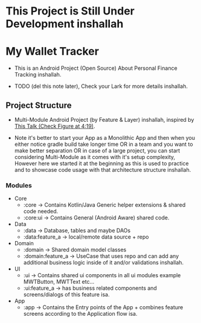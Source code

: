 # This Project is Still Under Development inshallah

# My Wallet Tracker

- This is an Android Project (Open Source) About Personal Finance Tracking inshallah.

- TODO (del this note later), Check your Lark for more details inshallah.

## Project Structure

- Multi-Module Android Project (by Feature & Layer) inshallah,
inspired by [This Talk (Check Figure at 4:19)](https://www.youtube.com/watch?v=16SwTvzDO0A).

- Note it's better to start your App as a Monolithic App and then when you either notice gradle 
build take longer time OR in a team and you want to make better separation OR in case of a large
project, you can start considering Multi-Module as it comes with it's setup complexity,
However here we started it at the beginning as this is used to practice and to showcase code 
usage with that architecture structure inshallah.

### Modules

- Core
  - :core -> Contains Kotlin/Java Generic helper extensions & shared code needed.
  - :core:ui -> Contains General (Android Aware) shared code.
- Data
  - :data -> Database, tables and maybe DAOs
  - :data:feature_a -> local/remote data source + repo
- Domain
  - :domain -> Shared domain model classes
  - :domain:feature_a -> UseCase that uses repo and can add any additional business logic inside of 
  it and/or validations inshallah.
- UI
  - :ui -> Contains shared ui components in all ui modules example MWTButton, MWTText etc...
  - :ui:feature_a -> has business related components and screens/dialogs of this feature isa.
- App
  - :app -> Contains the Entry points of the App + combines feature screens according to the 
  Application flow isa.
